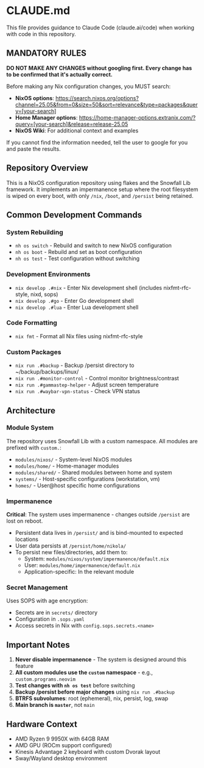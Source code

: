 # CLAUDE.md

This file provides guidance to Claude Code (claude.ai/code) when working with code in this repository.

## MANDATORY RULES

**DO NOT MAKE ANY CHANGES without googling first. Every change has to be confirmed that it's actually correct.**

Before making any Nix configuration changes, you MUST search:
- **NixOS options**: https://search.nixos.org/options?channel=25.05&from=0&size=50&sort=relevance&type=packages&query=[your-search]
- **Home Manager options**: https://home-manager-options.extranix.com/?query=[your-search]&release=release-25.05
- **NixOS Wiki**: For additional context and examples

If you cannot find the information needed, tell the user to google for you and paste the results.

## Repository Overview

This is a NixOS configuration repository using flakes and the Snowfall Lib framework. It implements an impermanence setup where the root filesystem is wiped on every boot, with only `/nix`, `/boot`, and `/persist` being retained.

## Common Development Commands

### System Rebuilding
- `nh os switch` - Rebuild and switch to new NixOS configuration
- `nh os boot` - Rebuild and set as boot configuration  
- `nh os test` - Test configuration without switching

### Development Environments
- `nix develop .#nix` - Enter Nix development shell (includes nixfmt-rfc-style, nixd, sops)
- `nix develop .#go` - Enter Go development shell
- `nix develop .#lua` - Enter Lua development shell

### Code Formatting
- `nix fmt` - Format all Nix files using nixfmt-rfc-style

### Custom Packages
- `nix run .#backup` - Backup /persist directory to ~/backup/backups/linux/
- `nix run .#monitor-control` - Control monitor brightness/contrast
- `nix run .#gammastep-helper` - Adjust screen temperature
- `nix run .#waybar-vpn-status` - Check VPN status

## Architecture

### Module System
The repository uses Snowfall Lib with a custom namespace. All modules are prefixed with `custom.`:
- `modules/nixos/` - System-level NixOS modules
- `modules/home/` - Home-manager modules  
- `modules/shared/` - Shared modules between home and system
- `systems/` - Host-specific configurations (workstation, vm)
- `homes/` - User@host specific home configurations

### Impermanence
**Critical**: The system uses impermanence - changes outside `/persist` are lost on reboot.
- Persistent data lives in `/persist/` and is bind-mounted to expected locations
- User data persists at `/persist/home/nikola/`
- To persist new files/directories, add them to:
  - System: `modules/nixos/system/impermanence/default.nix`
  - User: `modules/home/impermanence/default.nix`
  - Application-specific: In the relevant module

### Secret Management
Uses SOPS with age encryption:
- Secrets are in `secrets/` directory
- Configuration in `.sops.yaml`
- Access secrets in Nix with `config.sops.secrets.<name>`

## Important Notes

1. **Never disable impermanence** - The system is designed around this feature
2. **All custom modules use the `custom` namespace** - e.g., `custom.programs.neovim`
3. **Test changes with `nh os test`** before switching
4. **Backup /persist before major changes** using `nix run .#backup`
5. **BTRFS subvolumes**: root (ephemeral), nix, persist, log, swap
6. **Main branch is `master`**, not `main`

## Hardware Context
- AMD Ryzen 9 9950X with 64GB RAM
- AMD GPU (ROCm support configured)
- Kinesis Advantage 2 keyboard with custom Dvorak layout
- Sway/Wayland desktop environment
